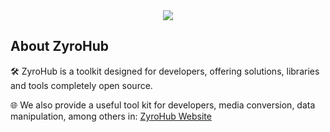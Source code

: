 <div align="center">
    <img src="https://i.imgur.com/KVVR2dM.png">
</div>

## About ZyroHub

🛠️ ZyroHub is a toolkit designed for developers, offering solutions, libraries and tools completely open source.

🌐 We also provide a useful tool kit for developers, media conversion, data manipulation, among others in: [ZyroHub Website](https://zyrohub.app/)
